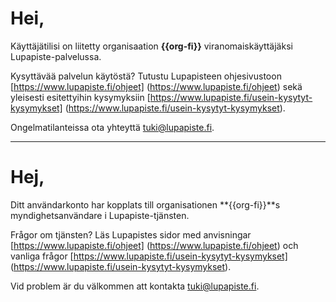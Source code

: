 # Hei,

K&auml;ytt&auml;j&auml;tilisi on liitetty organisaation **{{org-fi}}** viranomaisk&auml;ytt&auml;j&auml;ksi Lupapiste-palvelussa.

Kysytt&auml;v&auml;&auml; palvelun k&auml;yt&ouml;st&auml;? Tutustu Lupapisteen ohjesivustoon [https://www.lupapiste.fi/ohjeet] (https://www.lupapiste.fi/ohjeet) sek&auml; yleisesti esitettyihin kysymyksiin  [https://www.lupapiste.fi/usein-kysytyt-kysymykset] (https://www.lupapiste.fi/usein-kysytyt-kysymykset).

Ongelmatilanteissa ota yhteytt&auml; [tuki@lupapiste.fi](tuki@lupapiste.fi).

---

# Hej,

Ditt anv&auml;ndarkonto har kopplats till organisationen **{{org-fi}}**s myndighetsanv&auml;ndare i Lupapiste-tj&auml;nsten.

Fr&aring;gor om tj&auml;nsten? L&auml;s Lupapistes sidor med anvisningar [https://www.lupapiste.fi/ohjeet] (https://www.lupapiste.fi/ohjeet) och vanliga fr&aring;gor [https://www.lupapiste.fi/usein-kysytyt-kysymykset] (https://www.lupapiste.fi/usein-kysytyt-kysymykset).

Vid problem &auml;r du v&auml;lkommen att kontakta [tuki@lupapiste.fi](tuki@lupapiste.fi).